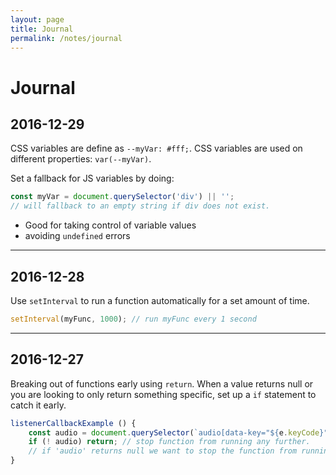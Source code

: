 ```yaml
---
layout: page
title: Journal
permalink: /notes/journal
---
```


# Journal

## 2016-12-29

CSS variables are define as `--myVar: #fff;`. CSS variables are used on different properties: `var(--myVar)`.

Set a fallback for JS variables by doing:

```javascript
const myVar = document.querySelector('div') || '';
// will fallback to an empty string if div does not exist. 
```

- Good for taking control of variable values
- avoiding `undefined` errors

---

## 2016-12-28

Use `setInterval` to run a function automatically for a set amount of time. 

```javascript
setInterval(myFunc, 1000); // run myFunc every 1 second
```

---

## 2016-12-27

Breaking out of functions early using `return`. When a value returns null or you are looking to only return something specific, set up a `if` statement to catch it early. 

```javascript
listenerCallbackExample () {
    const audio = document.querySelector(`audio[data-key="${e.keyCode}"]`);
    if (! audio) return; // stop function from running any further.
    // if 'audio' returns null we want to stop the function from running any further. 
}
```